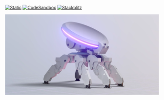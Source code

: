[![Static](https://img.shields.io/badge/demo-%23646CFF.svg?logo=html5&logoColor=white)](https://pmndrs.github.io/examples/gltfjsx-400kb-drone)
[![CodeSandbox](https://img.shields.io/badge/codesandbox-040404?logo=codesandbox&logoColor=DBDBDB)](https://codesandbox.io/s/github/pmndrs/examples/tree/main/demos/gltfjsx-400kb-drone)
[![Stackblitz](https://img.shields.io/badge/stackblitz-fff?logo=Stackblitz&logoColor=1389FD)](https://stackblitz.com/github/pmndrs/examples/tree/main/demos/gltfjsx-400kb-drone)

![](thumbnail.webp)
